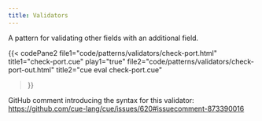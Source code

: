 ```yaml
---
title: Validators
---
```


A pattern for validating other fields
with an additional field.


{{< codePane2
  file1="code/patterns/validators/check-port.html"     title1="check-port.cue" play1="true"
  file2="code/patterns/validators/check-port-out.html" title2="cue eval check-port.cue"
>}}

GitHub comment introducing the syntax for this validator:
https://github.com/cue-lang/cue/issues/620#issuecomment-873390016
